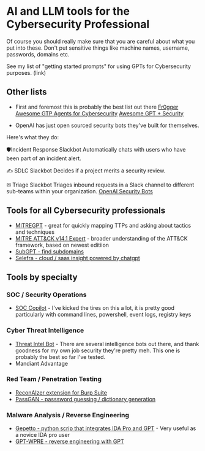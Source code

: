 # AI and LLM tools for the Cybersecurity Professional

Of course you should really make sure that you are careful about what you put into these. Don't put sensitive things like machine names, username, passwords, domains etc. 

See my list of "getting started prompts" for using GPTs for Cybersecurity purposes. (link)

## Other lists

- First and foremost this is probably the best list out there [Fr0gger Awesome GTP Agents for Cybersecurity](https://github.com/fr0gger/Awesome-GPT-Agents)
[Awesome GPT + Security](https://github.com/cckuailong/awesome-gpt-security)

- OpenAI has just open sourced security bots they've built for themselves.

Here's what they do:

🛡Incident Response Slackbot
Automatically chats with users who have been part of an incident alert.

✍ SDLC Slackbot
Decides if a project merits a security review.

✉ Triage Slackbot
Triages inbound requests in a Slack channel to different sub-teams within your organization.
[OpenAI Security Bots](https://github.com/openai/openai-security-bots)

## Tools for all Cybersecurity professionals
- [MITREGPT](https://chat.openai.com/g/g-IZ6k3S4Zs-mitregpt) - great for quickly mapping TTPs and asking about tactics and techniques
- [MITRE ATT&CK v14.1 Expert](https://chat.openai.com/g/g-lT6s8LP8D-mitre-att-ck-v14-1-expert) - broader understanding of the ATT&CK framework, based on newest editiion
- [SubGPT - find subdomains](https://github.com/s0md3v/SubGPT)
- [Selefra - cloud / saas insight powered by chatgpt](https://github.com/selefra/selefra)

## Tools by specialty

### SOC / Security Operations
- [SOC Copilot](https://chat.openai.com/g/g-qvSadylbt-soc-copilot) - I've kicked the tires on this a lot, it is pretty good particularly with command lines, powershell, event logs, registry keys

### Cyber Threat Intelligence

- [Threat Intel Bot](https://chat.openai.com/g/g-Vy4rIqiCF-threat-intel-bot) - There are several intelligence bots out there, and thank goodness for my own job security they're pretty meh. This one is probably the best so far I've tested.
- Mandiant Advantage 

### Red Team / Penetration Testing
- [ReconAIzer extension for Burp Suite](https://github.com/hisxo/ReconAIzer)
- [PassGAN - passsword guessing / dictionary generation](https://github.com/hisxo/ReconAIzer)

### Malware Analysis / Reverse Engineering
- [Gepetto - python scrip that integrates IDA Pro and GPT](https://github.com/JusticeRage/Gepetto) - Very useful as a novice IDA pro user
- [GPT-WPRE - reverse engineering with GPT](https://github.com/moyix/gpt-wpre)
